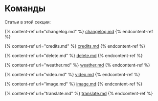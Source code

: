 # Команды

Статьи в этой секции:

{% content-ref url="changelog.md" %}
[changelog.md](changelog.md)
{% endcontent-ref %}

{% content-ref url="credits.md" %}
[credits.md](credits.md)
{% endcontent-ref %}

{% content-ref url="delete.md" %}
[delete.md](delete.md)
{% endcontent-ref %}

{% content-ref url="weather.md" %}
[weather.md](weather.md)
{% endcontent-ref %}

{% content-ref url="video.md" %}
[video.md](video.md)
{% endcontent-ref %}

{% content-ref url="image.md" %}
[image.md](image.md)
{% endcontent-ref %}

{% content-ref url="translate.md" %}
[translate.md](translate.md)
{% endcontent-ref %}
